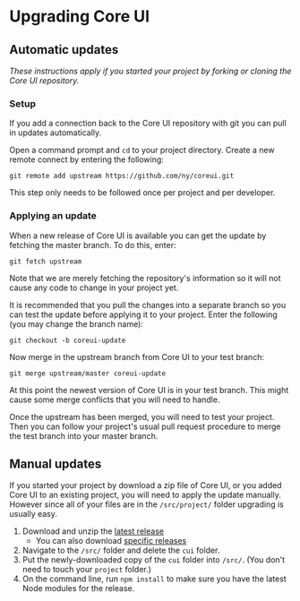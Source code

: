 # Upgrading Core UI

## Automatic updates

*These instructions apply if you started your project by forking or cloning the Core UI repository.*

### Setup

If you add a connection back to the Core UI repository with git you can pull in updates automatically.

Open a command prompt and `cd` to your project directory. Create a new remote connect by entering the following:

```
git remote add upstream https://github.com/ny/coreui.git
```

This step only needs to be followed once per project and per developer.

### Applying an update

When a new release of Core UI is available you can get the update by fetching the master branch. To do this, enter:

```
git fetch upstream
```

Note that we are merely fetching the repository's information so it will not cause any code to change in your project yet.

It is recommended that you pull the changes into a separate branch so you can test the update before applying it to your project. Enter the following (you may change the branch name):

```
git checkout -b coreui-update
```

Now merge in the upstream branch from Core UI to your test branch:

```
git merge upstream/master coreui-update
```

At this point the newest version of Core UI is in your test branch. This might cause some merge conflicts that you will need to handle.

Once the upstream has been merged, you will need to test your project. Then you can follow your project's usual pull request procedure to merge the test branch into your master branch.

## Manual updates

If you started your project by download a zip file of Core UI, or you added Core UI to an existing project, you will need to apply the update manually. However since all of your files are in the `/src/project/` folder upgrading is usually easy.

1. Download and unzip the [latest release](https://github.com/ny/coreui/archive/master.zip)
    - You can also download [specific releases](https://github.com/ny/coreui/releases)
1. Navigate to the `/src/` folder and delete the `cui` folder.
1. Put the newly-downloaded copy of the `cui` folder into `/src/`. (You don't need to touch your `project` folder.)
1. On the command line, run `npm install` to make sure you have the latest Node modules for the release.